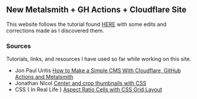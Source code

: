 ## New Metalsmith + GH Actions + Cloudflare Site
This website follows the tutorial found [HERE](https://css-tricks.com/how-to-make-a-simple-cms-with-cloudflare-github-actions-and-metalsmith/) with some edits and corrections made as I discovered them.


### Sources
Tutorials, links, and resources I have used so far while working on this site.

- Jon Paul Uritis [How to Make a Simple CMS With Cloudflare, GitHub Actions and Metalsmith](https://css-tricks.com/how-to-make-a-simple-cms-with-cloudflare-github-actions-and-metalsmith/)
- Jonathan Nicol [Center and crop thumbnails with CSS](https://jonathannicol.com/blog/2014/06/16/centre-crop-thumbnails-with-css/)
- CSS { In Real Life } [Aspect Ratio Cells with CSS Grid Layout](https://css-irl.info/aspect-ratio-cells/)